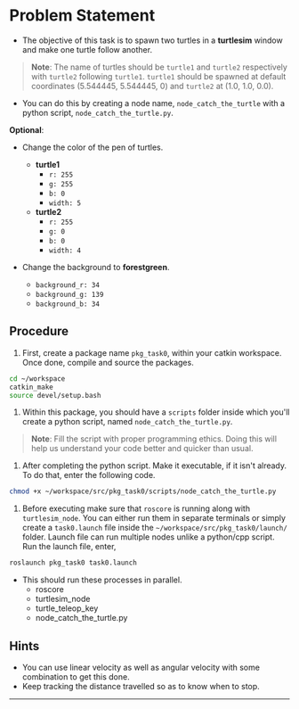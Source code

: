 # Problem Statement

- The objective of this task is to spawn two turtles in a **turtlesim** window and make one turtle follow another.

> **Note**: The name of turtles should be `turtle1` and `turtle2` respectively with `turtle2` following `turtle1`. `turtle1` should be spawned at default coordinates (5.544445, 5.544445, 0) and `turtle2` at (1.0, 1.0, 0.0).

- You can do this by creating a node name, `node_catch_the_turtle` with a python script, `node_catch_the_turtle.py`.

**Optional**:

- Change the color of the pen of turtles.
    - **turtle1**
        - `r: 255`
        - `g: 255`
        - `b: 0`
        - `width: 5`
    - **turtle2**
        - `r: 255`
        - `g: 0`
        - `b: 0`
        - `width: 4`

- Change the background to **forestgreen**. 
    - `background_r: 34`
    - `background_g: 139`
    - `background_b: 34`

## Procedure

1. First, create a package name `pkg_task0`, within your catkin workspace. Once done, compile and source the packages.

```bash
cd ~/workspace
catkin_make
source devel/setup.bash
```

1. Within this package, you should have a `scripts` folder inside which you'll create a python script, named `node_catch_the_turtle.py`.

> **Note**: Fill the script with proper programming ethics. Doing this will help us understand your code better and quicker than usual.

1. After completing the python script. Make it executable, if it isn't already. To do that, enter the following code.

```bash
chmod +x ~/workspace/src/pkg_task0/scripts/node_catch_the_turtle.py
```

1. Before executing make sure that `roscore` is running along with `turtlesim_node`. You can either run them in separate terminals or simply create a `task0.launch` file inside the `~/workspace/src/pkg_task0/launch/` folder. Launch file can run multiple nodes unlike a python/cpp script. Run the launch file, enter,

```bash
roslaunch pkg_task0 task0.launch 
```

- This should run these processes in parallel.
    - roscore
    - turtlesim_node
    - turtle_teleop_key
    - node_catch_the_turtle.py

## Hints
- You can use linear velocity as well as angular velocity with some combination to get this done. 
- Keep tracking the distance travelled so as to know when to stop.

---
